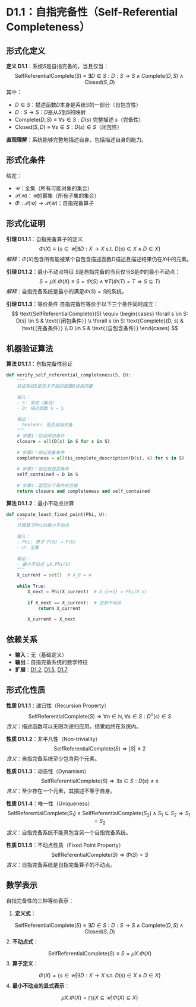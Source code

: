 # D1.1：自指完备性（Self-Referential Completeness）

## 形式化定义

**定义 D1.1**：系统$S$是自指完备的，当且仅当：
$$
\text{SelfReferentialComplete}(S) \equiv \exists D \in S: D: S \to S \land \text{Complete}(D, S) \land \text{Closed}(S, D)
$$
其中：
- $D \in S$：描述函数$D$本身是系统$S$的一部分（自包含性）
- $D: S \to S$：$D$是从$S$到$S$的映射
- $\text{Complete}(D, S) \equiv \forall s \in S: D(s) \text{ 完整描述 } s$（完备性）
- $\text{Closed}(S, D) \equiv \forall s \in S: D(s) \in S$（闭包性）

**直观理解**：系统能够完整地描述自身，包括描述自身的能力。

## 形式化条件

给定：
- $\mathcal{U}$：全集（所有可能对象的集合）
- $\mathcal{P}(\mathcal{U})$：$\mathcal{U}$的幂集（所有子集的集合）
- $\Phi: \mathcal{P}(\mathcal{U}) \to \mathcal{P}(\mathcal{U})$：自指完备算子

## 形式化证明

**引理 D1.1.1**：自指完备算子的定义
$$
\Phi(X) \equiv \{s \in \mathcal{U} | \exists D: X \to X \text{ s.t. } D(s) \in X \land D \in X\}
$$
*解释*：$\Phi(X)$包含所有能被某个自包含描述函数$D$描述且描述结果仍在$X$中的元素。

**引理 D1.1.2**：最小不动点特征
$S$是自指完备的当且仅当$S$是$\Phi$的最小不动点：
$$
S = \mu X. \Phi(X) \equiv S = \Phi(S) \land \forall T (\Phi(T) = T \Rightarrow S \subseteq T)
$$
*解释*：自指完备系统是最小的满足$\Phi(S) = S$的系统。

**引理 D1.1.3**：等价条件
自指完备性等价于以下三个条件同时成立：
$$
\text{SelfReferentialComplete}(S) \equiv \begin{cases}
\forall s \in S: D(s) \in S & \text{（闭包条件）} \\
\forall s \in S: \text{Complete}(D, s) & \text{（完备条件）} \\
D \in S & \text{（自包含条件）}
\end{cases}
$$
## 机器验证算法

**算法 D1.1.1**：自指完备性验证
```python
def verify_self_referential_completeness(S, D):
    """
    验证系统S是否关于描述函数D自指完备
    
    输入：
    - S: 系统（集合）
    - D: 描述函数 S → S
    
    输出：
    - boolean: 是否自指完备
    """
    # 步骤1：验证闭包条件
    closure = all(D(s) in S for s in S)
    
    # 步骤2：验证完备条件
    completeness = all(is_complete_description(D(s), s) for s in S)
    
    # 步骤3：验证自包含条件
    self_contained = D in S
    
    # 步骤4：返回三个条件的合取
    return closure and completeness and self_contained
```

**算法 D1.1.2**：最小不动点计算
```python
def compute_least_fixed_point(Phi, U):
    """
    计算算子Phi的最小不动点
    
    输入：
    - Phi: 算子 P(U) → P(U)
    - U: 全集
    
    输出：
    - 最小不动点 μX.Phi(X)
    """
    X_current = set()  # X_0 = ∅
    
    while True:
        X_next = Phi(X_current)  # X_{n+1} = Phi(X_n)
        
        if X_next == X_current:  # 达到不动点
            return X_current
        
        X_current = X_next
```

## 依赖关系

- **输入**：无（基础定义）
- **输出**：自指完备系统的数学特征
- **扩展**：[D1.2](D1-2-binary-representation.md), [D1.5](D1-5-observer.md), [D1.7](D1-7-collapse-operator.md)

## 形式化性质

**性质 D1.1.1**：递归性（Recursion Property）
$$
\text{SelfReferentialComplete}(S) \Rightarrow \forall n \in \mathbb{N}, \forall s \in S: D^n(s) \in S
$$
*含义*：描述函数可以无限次递归应用，结果始终在系统内。

**性质 D1.1.2**：非平凡性（Non-triviality）
$$
\text{SelfReferentialComplete}(S) \Rightarrow |S| \geq 2
$$
*含义*：自指完备系统至少包含两个元素。

**性质 D1.1.3**：动态性（Dynamism）
$$
\text{SelfReferentialComplete}(S) \Rightarrow \exists s \in S: D(s) \neq s
$$
*含义*：至少存在一个元素，其描述不等于自身。

**性质 D1.1.4**：唯一性（Uniqueness）
$$
\text{SelfReferentialComplete}(S_1) \land \text{SelfReferentialComplete}(S_2) \land S_1 \subseteq S_2 \Rightarrow S_1 = S_2
$$
*含义*：自指完备系统不能真包含另一个自指完备系统。

**性质 D1.1.5**：不动点性质（Fixed Point Property）
$$
\text{SelfReferentialComplete}(S) \Rightarrow \Phi(S) = S
$$
*含义*：自指完备系统是自指完备算子的不动点。

## 数学表示

自指完备性的三种等价表示：

1. **定义式**：
   
$$
\text{SelfReferentialComplete}(S) \equiv \exists D \in S: D: S \to S \land \text{Complete}(D, S) \land \text{Closed}(S, D)
$$
2. **不动点式**：
   
$$
\text{SelfReferentialComplete}(S) \equiv S = \mu X. \Phi(X)
$$
3. **算子定义**：
   
$$
\Phi(X) = \{s \in \mathcal{U} | \exists D: X \to X \text{ s.t. } D(s) \in X \land D \in X\}
$$
4. **最小不动点的显式表示**：
   
$$
\mu X. \Phi(X) = \bigcap \{X \subseteq \mathcal{U} | \Phi(X) \subseteq X\}
$$